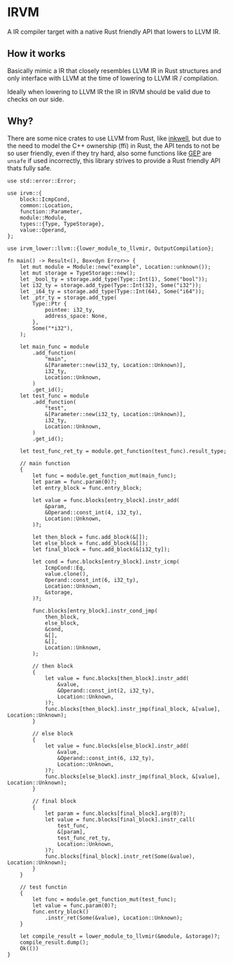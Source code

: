 # IRVM

A IR compiler target with a native Rust friendly API that lowers to LLVM IR.

## How it works

Basically mimic a IR that closely resembles LLVM IR in Rust structures and only interface with LLVM at the time of lowering to LLVM IR / compilation.

Ideally when lowering to LLVM IR the IR in IRVM should be valid due to checks on our side.

## Why?

There are some nice crates to use LLVM from Rust, like [inkwell](https://github.com/TheDan64/inkwell), but due to the need to model the C++ ownership (ffi) in Rust, the API tends to not be so user friendly, even if they try hard, also some functions like [GEP](https://thedan64.github.io/inkwell/inkwell/builder/struct.Builder.html#method.build_gep) are `unsafe` if used incorrectly, this library strives to provide a Rust friendly API thats fully safe.

```rust,ignore
use std::error::Error;

use irvm::{
    block::IcmpCond,
    common::Location,
    function::Parameter,
    module::Module,
    types::{Type, TypeStorage},
    value::Operand,
};

use irvm_lower::llvm::{lower_module_to_llvmir, OutputCompilation};

fn main() -> Result<(), Box<dyn Error>> {
    let mut module = Module::new("example", Location::unknown());
    let mut storage = TypeStorage::new();
    let _bool_ty = storage.add_type(Type::Int(1), Some("bool"));
    let i32_ty = storage.add_type(Type::Int(32), Some("i32"));
    let _i64_ty = storage.add_type(Type::Int(64), Some("i64"));
    let _ptr_ty = storage.add_type(
        Type::Ptr {
            pointee: i32_ty,
            address_space: None,
        },
        Some("*i32"),
    );

    let main_func = module
        .add_function(
            "main",
            &[Parameter::new(i32_ty, Location::Unknown)],
            i32_ty,
            Location::Unknown,
        )
        .get_id();
    let test_func = module
        .add_function(
            "test",
            &[Parameter::new(i32_ty, Location::Unknown)],
            i32_ty,
            Location::Unknown,
        )
        .get_id();

    let test_func_ret_ty = module.get_function(test_func).result_type;

    // main function
    {
        let func = module.get_function_mut(main_func);
        let param = func.param(0)?;
        let entry_block = func.entry_block;

        let value = func.blocks[entry_block].instr_add(
            &param,
            &Operand::const_int(4, i32_ty),
            Location::Unknown,
        )?;

        let then_block = func.add_block(&[]);
        let else_block = func.add_block(&[]);
        let final_block = func.add_block(&[i32_ty]);

        let cond = func.blocks[entry_block].instr_icmp(
            IcmpCond::Eq,
            value.clone(),
            Operand::const_int(6, i32_ty),
            Location::Unknown,
            &storage,
        )?;

        func.blocks[entry_block].instr_cond_jmp(
            then_block,
            else_block,
            &cond,
            &[],
            &[],
            Location::Unknown,
        );

        // then block
        {
            let value = func.blocks[then_block].instr_add(
                &value,
                &Operand::const_int(2, i32_ty),
                Location::Unknown,
            )?;
            func.blocks[then_block].instr_jmp(final_block, &[value], Location::Unknown);
        }

        // else block
        {
            let value = func.blocks[else_block].instr_add(
                &value,
                &Operand::const_int(6, i32_ty),
                Location::Unknown,
            )?;
            func.blocks[else_block].instr_jmp(final_block, &[value], Location::Unknown);
        }

        // final block
        {
            let param = func.blocks[final_block].arg(0)?;
            let value = func.blocks[final_block].instr_call(
                test_func,
                &[param],
                test_func_ret_ty,
                Location::Unknown,
            )?;
            func.blocks[final_block].instr_ret(Some(&value), Location::Unknown);
        }
    }

    // test functin
    {
        let func = module.get_function_mut(test_func);
        let value = func.param(0)?;
        func.entry_block()
            .instr_ret(Some(&value), Location::Unknown);
    }

    let compile_result = lower_module_to_llvmir(&module, &storage)?;
    compile_result.dump();
    Ok(())
}
```
